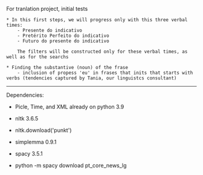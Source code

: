 For tranlation project, initial tests

    * In this first steps, we will progress only with this three verbal times:
        - Presente do indicativo
        - Pretérito Perfeito do indicativo
        - Futuro do presente do indicativo

        The filters will be constructed only for these verbal times, as well as for the searchs

    * Finding the substantive (noun) of the frase
        - inclusion of propess 'eu' in frases that inits that starts with verbs (tendencies captured by Tania, our linguistcs consultant)

------
Dependencies:

* Picle, Time, and XML already on python 3.9

* nltk              3.6.5
* nltk.download('punkt')
* simplemma         0.9.1
* spacy             3.5.1
* python -m spacy download pt_core_news_lg

